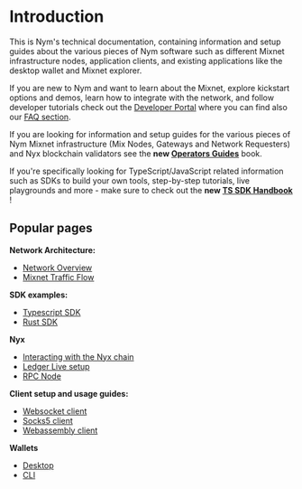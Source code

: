 # Introduction

This is Nym's technical documentation, containing information and setup guides about the various pieces of Nym software such as different Mixnet infrastructure nodes, application clients, and existing applications like the desktop wallet and Mixnet explorer.

If you are new to Nym and want to learn about the Mixnet, explore kickstart options and demos, learn how to integrate with the network, and follow developer tutorials check out the [Developer Portal](https://nymtech.net/developers/) where you can find also our [FAQ section](https://nymtech.net/developers/faq/general-faq.html).

If you are looking for information and setup guides for the various pieces of Nym Mixnet infrastructure (Mix Nodes, Gateways and Network Requesters) and Nyx blockchain validators see the **new [Operators Guides](https://nymtech.net/operators)** book. 

If you're specifically looking for TypeScript/JavaScript related information such as SDKs to build your own tools, step-by-step tutorials, live playgrounds and more - make sure to check out the **new [TS SDK Handbook](https://sdk.nymtech.net/)** !

## Popular pages
**Network Architecture:**
* [Network Overview](./architecture/network-overview.md)
* [Mixnet Traffic Flow](./architecture/traffic-flow.md)

**SDK examples:**
* [Typescript SDK](https://sdk.nymtech.net/)
* [Rust SDK](sdk/rust/rust.md)

**Nyx**
* [Interacting with the Nyx chain](./nyx/interacting-with-chain.md)
* [Ledger Live setup](./nyx/ledger-live.md)
* [RPC Node](./nyx/rpc-node.md)

**Client setup and usage guides:**
* [Websocket client](./clients/websocket-client.md)
* [Socks5 client](./clients/socks5-client.md)
* [Webassembly client](./clients/webassembly-client.md)

**Wallets**
* [Desktop](./wallet/desktop-wallet.md)
* [CLI](./wallet/cli-wallet.md)
